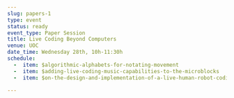 ```yaml
---
slug: papers-1
type: event
status: ready
event_type: Paper Session
title: Live Coding Beyond Computers
venue: UOC
date_time: Wednesday 28th, 10h-11:30h
schedule:
  -  item: $algorithmic-alphabets-for-notating-movement
  -  item: $adding-live-coding-music-capabilities-to-the-microblocks
  -  item: $on-the-design-and-implementation-of-a-live-human-robot-coding

---
```

